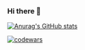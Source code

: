 ### Hi there 👋

[![Anurag's GitHub stats](https://github-readme-stats.vercel.app/api?username=dmitryvshivtsev)](https://github.com/dmitryvshivtsev/github-readme-stats)

[![codewars](https://www.codewars.com/users/rosettel_s21/badges/large)](https://www.codewars.com/users/rosettel_s21)
